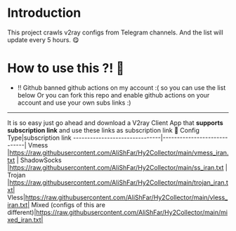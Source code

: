 # Introduction

This project crawls v2ray configs from Telegram channels. And the list will update every 5 hours. 😋

# How to use this ?! 🤔


- ‼ Github banned github actions on my account :( so you can use the list below Or you can fork this repo and enable github actions on your account and use your own subs links :) 
-------------------------------

It is so easy just go ahead and download a V2ray Client App that **supports subscription link** and use these links as subscription link 🤩
Config Type|subscription link
-------------------------------|-----------------------------|
Vmess         |https://raw.githubusercontent.com/AliShFar/Hy2Collector/main/vmess_iran.txt      |
ShadowSocks        |https://raw.githubusercontent.com/AliShFar/Hy2Collector/main/ss_iran.txt  |
Trojan |https://raw.githubusercontent.com/AliShFar/Hy2Collector/main/trojan_iran.txt|
Vless|https://raw.githubusercontent.com/AliShFar/Hy2Collector/main/vless_iran.txt|
Mixed (configs of this are different)|https://raw.githubusercontent.com/AliShFar/Hy2Collector/main/mixed_iran.txt|
